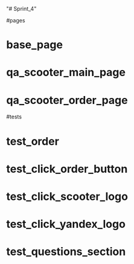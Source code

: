 "# Sprint_4" 

#pages
# base_page
# qa_scooter_main_page
# qa_scooter_order_page
#tests
# test_order
# test_click_order_button
# test_click_scooter_logo
# test_click_yandex_logo
# test_questions_section